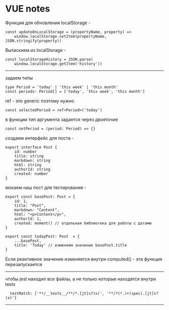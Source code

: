 # VUE  notes

Функция для обновления localStorage - 

```
const updateOnLocalStorage = (propertyName, property) => 
	window.localStorage.setItem(propertyName, JSON.stringify(property))
```

Вытаскием из localStorage - 

```
const localStorageHistory = JSON.parse(
	window.localStorage.getItem('history'))
```



----

задаем типы

```
type Period = 'today' | 'this week' | 'this month'
const periods: Period[] = ['today', 'this week', 'this month']
```



ref - это generic поэтому нужно

```
const selectedPeriod = ref<Period>('today')
```

 

в функции тип аргумента задается через двоеточие

```
const setPeriod = (period: Period) => {}
```

 

создаем интерфейс для поста - 

```
export interface Post {
	id: number
	title: string
	markdown: string
	html: string
	authorId: string
	created: number
}
```

мокаем наш пост для тестирования - 

```
export const basePost: Post = {
	id: 1,
	title: "Post",
	markdown: "Content",
	html: "<p>Content</p>",
	authorId: 1,
	created: moment() // отдельная библиотека для работы с датами
}

export const todayPost: Post  = {
	...basePost, 
	title: 'Today' // изменяем значение basePost.title
}
```



Если реактивное значение изменяется внутри computed() - эта функция перезапускается



---

чтобы jest находил все файлы, а не только которые находятся внутри tests

```
  testMatch: ['**/__tests__/**/*.[jt]s?(x)', '**/?(*.)+(spec).[jt]s?(x)']
```

---









